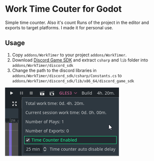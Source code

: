 # Work Time Couter for Godot

Simple time counter. Also it's count Runs of the project in the editor and exports to target platforms.
I made it for personal use.

## Usage

1. Copy `addons/WorkTimer` to your project `addons/WorkTimer`.
1. Download [Discord Game SDK](https://discord.com/developers/docs/game-sdk/sdk-starter-guide#step-1-get-the-thing) and extract `csharp` and `lib` folder into `addons/WorkTimer/discord_sdk`
1. Change the path to the discord libraries in `addons/WorkTimer/discord_sdk/csharp/Constants.cs` to `addons/WorkTimer/discord_sdk/lib/x86_64/discord_game_sdk`

![Screenshot](screenshot_1.png)
